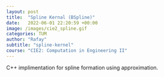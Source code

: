 ```yaml
---
layout: post
title:  "Spline Kernal (BSpline)"
date:   2022-06-01 22:20:59 +00:00
image: /images/cie2_spline.gif
categories: TUM
author: "Rafay"
subtitle: "spline-kernel"
course: "CIE2: Computation in Engineering II"
---
```


C++ implimentation for spline formation using approximation.
